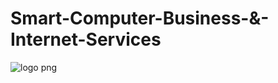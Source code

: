 # Smart-Computer-Business-&-Internet-Services
![logo png](https://github.com/user-attachments/assets/a7e27185-a70e-41cf-a1c5-a18cfe301d8e)

